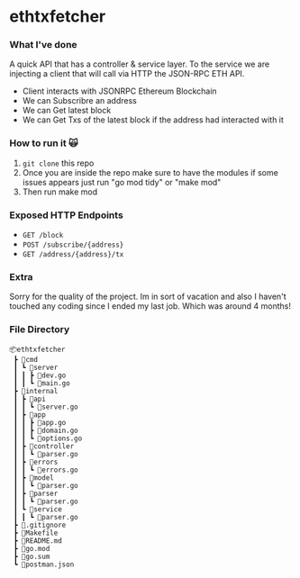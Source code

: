 # ethtxfetcher

### What I've done
A quick API that has a controller & service layer. To the service we are injecting a client that will call via HTTP the JSON-RPC ETH API.

- Client interacts with JSONRPC Ethereum Blockchain
- We can Subscribre an address
- We can Get latest block
- We can Get Txs of the latest block if the address had interacted with it

### How to run it :scream_cat:
1. `git clone` this repo
2. Once you are inside the repo make sure to have the modules if some issues appears just run "go mod tidy" or "make mod"
3. Then run make mod


### Exposed HTTP Endpoints
- `GET /block`
- `POST /subscribe/{address}`
- `GET /address/{address}/tx`   

### Extra

Sorry for the quality of the project. Im in sort of vacation and also I haven't touched any coding since I ended my last job. Which was around 4 months!

### File Directory

```
📦ethtxfetcher
 ┣ 📂cmd
 ┃ ┗ 📂server
 ┃ ┃ ┣ 📜dev.go
 ┃ ┃ ┗ 📜main.go
 ┣ 📂internal
 ┃ ┣ 📂api
 ┃ ┃ ┗ 📜server.go
 ┃ ┣ 📂app
 ┃ ┃ ┣ 📜app.go
 ┃ ┃ ┣ 📜domain.go
 ┃ ┃ ┗ 📜options.go
 ┃ ┣ 📂controller
 ┃ ┃ ┗ 📜parser.go
 ┃ ┣ 📂errors
 ┃ ┃ ┗ 📜errors.go
 ┃ ┣ 📂model
 ┃ ┃ ┗ 📜parser.go
 ┃ ┣ 📂parser
 ┃ ┃ ┗ 📜parser.go
 ┃ ┗ 📂service
 ┃ ┃ ┗ 📜parser.go
 ┣ 📜.gitignore
 ┣ 📜Makefile
 ┣ 📜README.md
 ┣ 📜go.mod
 ┣ 📜go.sum
 ┗ 📜postman.json
 ```